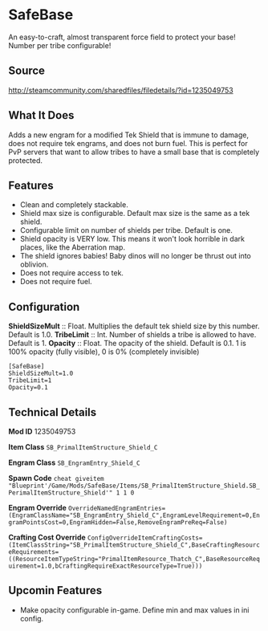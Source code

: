 # SafeBase

An easy-to-craft, almost transparent force field to protect your base!  Number per tribe configurable!

## Source
http://steamcommunity.com/sharedfiles/filedetails/?id=1235049753

## What It Does
Adds a new engram for a modified Tek Shield that is immune to damage, does not require tek engrams, and does not burn fuel.  This is perfect for PvP servers that want to allow tribes to have a small base that is completely protected.

## Features
* Clean and completely stackable.
* Shield max size is configurable.  Default max size is the same as a tek shield.
* Configurable limit on number of shields per tribe.  Default is one.
* Shield opacity is VERY low.  This means it won't look horrible in dark places, like the Aberration map.
* The shield ignores babies!  Baby dinos will no longer be thrust out into oblivion.
* Does not require access to tek.
* Does not require fuel.

## Configuration
**ShieldSizeMult** :: Float. Multiplies the default tek shield size by this number.  Default is 1.0.
**TribeLimit** :: Int.  Number of shields a tribe is allowed to have.  Default is 1.
**Opacity** :: Float. The opacity of the shield.  Default is 0.1.  1 is 100% opacity (fully visible), 0 is 0% (completely invisible)

```
[SafeBase]
ShieldSizeMult=1.0
TribeLimit=1
Opacity=0.1
```

## Technical Details
**Mod ID**
1235049753

**Item Class**
`SB_PrimalItemStructure_Shield_C`

**Engram Class**
`SB_EngramEntry_Shield_C`

**Spawn Code**
`cheat giveitem "Blueprint'/Game/Mods/SafeBase/Items/SB_PrimalItemStructure_Shield.SB_PerimalItemStructure_Shield'" 1 1 0`

**Engram Override**
`OverrideNamedEngramEntries=(EngramClassName="SB_EngramEntry_Shield_C",EngramLevelRequirement=0,EngramPointsCost=0,EngramHidden=False,RemoveEngramPreReq=False)`

**Crafting Cost Override**
`ConfigOverrideItemCraftingCosts=(ItemClassString="SB_PrimalItemStructure_Shield_C",BaseCraftingResourceRequirements=((ResourceItemTypeString="PrimalItemResource_Thatch_C",BaseResourceRequirement=1.0,bCraftingRequireExactResourceType=True)))`

## Upcomin Features
* Make opacity configurable in-game.  Define min and max values in ini config.
